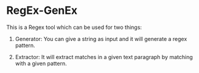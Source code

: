 # RegEx-GenEx

This is a Regex tool which can be used for two things:

1. Generator:
You can give a string as input and it will generate a regex pattern.

2. Extractor:
It will extract matches in a given text paragraph by matching with a given pattern.
